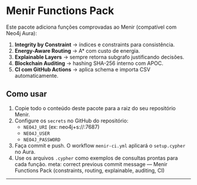 # Menir Functions Pack

Este pacote adiciona funções comprovadas ao Menir (compatível com Neo4j Aura):

1. **Integrity by Constraint** → índices e constraints para consistência.
2. **Energy-Aware Routing** → A* com custo de energia.
3. **Explainable Layers** → sempre retorna subgrafo justificando decisões.
4. **Blockchain Auditing** → hashing SHA-256 interno com APOC.
5. **CI com GitHub Actions** → aplica schema e importa CSV automaticamente.

## Como usar

1. Copie todo o conteúdo deste pacote para a raiz do seu repositório Menir.
2. Configure os `secrets` no GitHub do repositório:
   - `NEO4J_URI` (ex: neo4j+s://<host>:7687)
   - `NEO4J_USER`
   - `NEO4J_PASSWORD`
3. Faça commit e push. O workflow `menir-ci.yml` aplicará o `setup.cypher` no Aura.
4. Use os arquivos `.cypher` como exemplos de consultas prontas para cada função.
meta: correct previous commit message — Menir Functions Pack (constraints, routing, explainable, auditing, CI)

---
